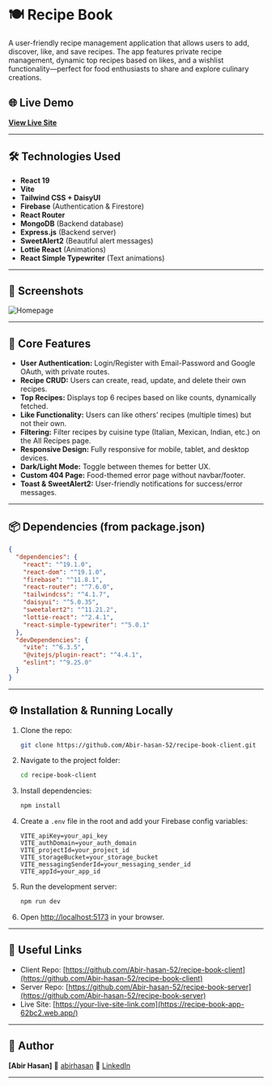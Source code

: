 
# 🍽️ Recipe Book

A user-friendly recipe management application that allows users to add, discover, like, and save recipes. The app features private recipe management, dynamic top recipes based on likes, and a wishlist functionality—perfect for food enthusiasts to share and explore culinary creations.

## 🌐 Live Demo

[**View Live Site**](https://recipe-book-app-62bc2.web.app/)

---

## 🛠️ Technologies Used

* **React 19**
* **Vite**
* **Tailwind CSS + DaisyUI**
* **Firebase** (Authentication & Firestore)
* **React Router**
* **MongoDB** (Backend database)
* **Express.js** (Backend server)
* **SweetAlert2** (Beautiful alert messages)
* **Lottie React** (Animations)
* **React Simple Typewriter** (Text animations)

---

## 📸 Screenshots

![Homepage](https://i.ibb.co/FLQr8mvz/recipe-book-app-62bc2-web-app-1.png)
 

---

## 🚀 Core Features

* **User Authentication:** Login/Register with Email-Password and Google OAuth, with private routes.
* **Recipe CRUD:** Users can create, read, update, and delete their own recipes.
* **Top Recipes:** Displays top 6 recipes based on like counts, dynamically fetched.
* **Like Functionality:** Users can like others’ recipes (multiple times) but not their own.
* **Filtering:** Filter recipes by cuisine type (Italian, Mexican, Indian, etc.) on the All Recipes page.
* **Responsive Design:** Fully responsive for mobile, tablet, and desktop devices.
* **Dark/Light Mode:** Toggle between themes for better UX.
* **Custom 404 Page:** Food-themed error page without navbar/footer.
* **Toast & SweetAlert2:** User-friendly notifications for success/error messages.

---

## 📦 Dependencies (from package.json)

```json
{
  "dependencies": {
    "react": "^19.1.0",
    "react-dom": "^19.1.0",
    "firebase": "^11.8.1",
    "react-router": "^7.6.0",
    "tailwindcss": "^4.1.7",
    "daisyui": "^5.0.35",
    "sweetalert2": "^11.21.2",
    "lottie-react": "^2.4.1",
    "react-simple-typewriter": "^5.0.1"
  },
  "devDependencies": {
    "vite": "^6.3.5",
    "@vitejs/plugin-react": "^4.4.1",
    "eslint": "^9.25.0"
  }
}
```

---

## ⚙️ Installation & Running Locally

1. Clone the repo:

   ```bash
   git clone https://github.com/Abir-hasan-52/recipe-book-client.git
   ```

2. Navigate to the project folder:

   ```bash
   cd recipe-book-client
   ```

3. Install dependencies:

   ```bash
   npm install
   ```

4. Create a `.env` file in the root and add your Firebase config variables:

   ```
   VITE_apiKey=your_api_key
   VITE_authDomain=your_auth_domain
   VITE_projectId=your_project_id
   VITE_storageBucket=your_storage_bucket
   VITE_messagingSenderId=your_messaging_sender_id
   VITE_appId=your_app_id
   ```

5. Run the development server:

   ```bash
   npm run dev
   ```

6. Open [http://localhost:5173](http://localhost:5173) in your browser.

---

## 🔗 Useful Links

* Client Repo: [https://github.com/Abir-hasan-52/recipe-book-client](https://github.com/Abir-hasan-52/recipe-book-client)
* Server Repo: [https://github.com/Abir-hasan-52/recipe-book-server](https://github.com/Abir-hasan-52/recipe-book-server)
* Live Site: [https://your-live-site-link.com](https://recipe-book-app-62bc2.web.app/)

---

## 👤 Author

**\[Abir Hasan]**
📧 [abirhasan](mailto:abirhasan5208@gmail.com)
🔗 [LinkedIn](https://linkedin.com/in/ah-abir)

---

